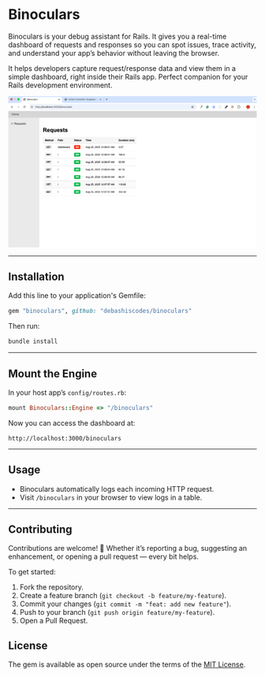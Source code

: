 # Binoculars

Binoculars is your debug assistant for Rails. It gives you a real-time dashboard of requests and responses so you can spot issues, trace activity, and understand your app’s behavior without leaving the browser.

It helps developers capture request/response data and view them in a simple dashboard, right inside their Rails app. Perfect companion for your Rails development environment.

![Dashboard](docs/images/dashboard.png)

---

## Installation

Add this line to your application's Gemfile:

```ruby
gem "binoculars", github: "debashiscodes/binoculars"
````

Then run:

```bash
bundle install
```

---

## Mount the Engine

In your host app’s `config/routes.rb`:

```ruby
mount Binoculars::Engine => "/binoculars"
```

Now you can access the dashboard at:

```
http://localhost:3000/binoculars
```

---

## Usage

* Binoculars automatically logs each incoming HTTP request.
* Visit `/binoculars` in your browser to view logs in a table.

---

## Contributing

Contributions are welcome! 🎉
Whether it’s reporting a bug, suggesting an enhancement, or opening a pull request — every bit helps.

To get started:
1. Fork the repository.
2. Create a feature branch (`git checkout -b feature/my-feature`).
3. Commit your changes (`git commit -m "feat: add new feature"`).
4. Push to your branch (`git push origin feature/my-feature`).
5. Open a Pull Request.

## License

The gem is available as open source under the terms of the [MIT License](https://opensource.org/licenses/MIT).
